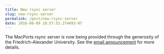 ```yaml
---
title: New rsync server
slug: new-rsync-server
permalink: /post/new-rsync-server
date: 2016-08-09 18:57:53.274493-07
---
```


The MacPorts rsync server is now being provided through the generosity of the Friedrich-Alexander University. See the [email announcement](https://lists.macosforge.org/pipermail/macports-announce/2016-August/000037.html) for more details.
